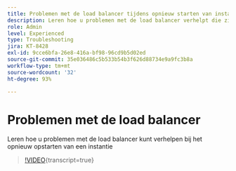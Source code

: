 ```yaml
---
title: Problemen met de load balancer tijdens opnieuw starten van instantie
description: Leren hoe u problemen met de load balancer verhelpt die zijn opgetreden tijdens het opnieuw opstarten van een instantie
role: Admin
level: Experienced
type: Troubleshooting
jira: KT-8428
exl-id: 9cce6bfa-26e8-416a-bf98-96cd9b5d02ed
source-git-commit: 35e036486c5b533b54b3f626d88734e9a9fc3b8a
workflow-type: tm+mt
source-wordcount: '32'
ht-degree: 93%

---
```


# Problemen met de load balancer

Leren hoe u problemen met de load balancer kunt verhelpen bij het opnieuw opstarten van een instantie
>[!VIDEO](https://video.tv.adobe.com/v/3437497?quality=12&learn=on&captions=dut){transcript=true}

